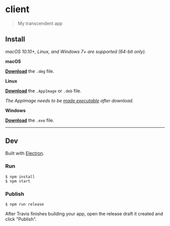 # client

> My transcendent app


## Install

*macOS 10.10+, Linux, and Windows 7+ are supported (64-bit only).*

**macOS**

[**Download**](https://github.com/dsomeone/immortalchessclient/releases/latest) the `.dmg` file.

**Linux**

[**Download**](https://github.com/dsomeone/immortalchessclient/releases/latest) the `.AppImage` or `.deb` file.

*The AppImage needs to be [made executable](http://discourse.appimage.org/t/how-to-make-an-appimage-executable/80) after download.*

**Windows**

[**Download**](https://github.com/dsomeone/immortalchessclient/releases/latest) the `.exe` file.


---


## Dev

Built with [Electron](https://electronjs.org).

### Run

```
$ npm install
$ npm start
```

### Publish

```
$ npm run release
```

After Travis finishes building your app, open the release draft it created and click "Publish".
